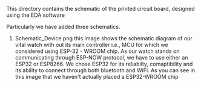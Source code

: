 This directory contains the schematic of the printed circuit board, designed using the EDA software 

Particularly we have added three schematics.

1. Schematic_Device.png
   this image shows the schematic diagram of our vital watch with out its main controller i.e., MCU for which we considered using ESP-32 - WROOM chip. As our watch     stands on communicating through ESP-NOW protocol, we have to use either an ESP32 or ESP8266. We chose ESP32 for its reliabilty, comaptibility and its ability to connect through both bluetooth and WiFi. As you can see in this image that we haven't actually placed a ESP32-WROOM chip  
